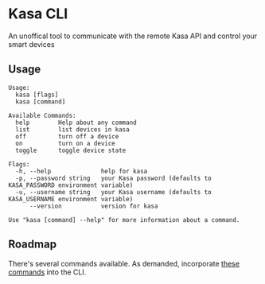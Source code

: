 Kasa CLI
===========================
An unoffical tool to communicate with the remote Kasa API and control your smart devices

## Usage

    Usage:
      kasa [flags]
      kasa [command]

    Available Commands:
      help        Help about any command
      list        list devices in kasa
      off         turn off a device
      on          turn on a device
      toggle      toggle device state

    Flags:
      -h, --help              help for kasa
      -p, --password string   your Kasa password (defaults to KASA_PASSWORD environment variable)
      -u, --username string   your Kasa username (defaults to KASA_USERNAME environment variable)
          --version           version for kasa

    Use "kasa [command] --help" for more information about a command.

## Roadmap
There's several commands available. As demanded, incorporate [these commands](https://github.com/softScheck/tplink-smartplug/blob/master/tplink-smarthome-commands.txt) into the CLI.
